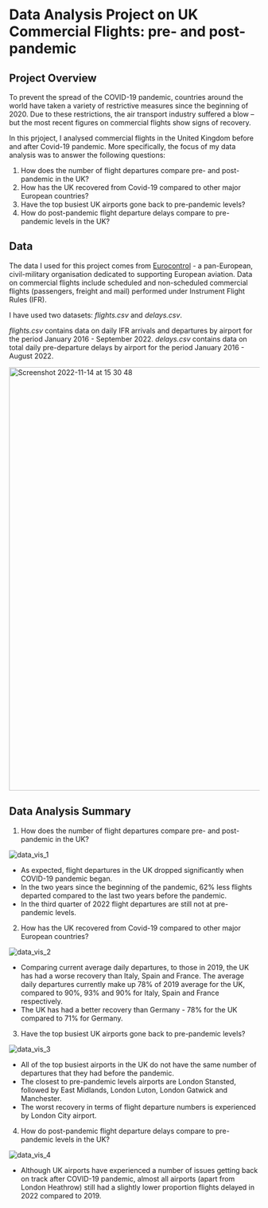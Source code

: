 Data Analysis Project on UK Commercial Flights: pre- and post-pandemic
======

Project Overview
------
To prevent the spread of the COVID-19 pandemic, countries around the world have taken a variety of restrictive measures since the beginning of 2020. Due to these restrictions, the air transport industry suffered a blow – but the most recent figures on commercial flights show signs of recovery.

In this prjoject, I analysed commercial flights in the United Kingdom before and after Covid-19 pandemic. More specifically, the focus of my data analysis was to answer the following questions:
1. How does the number of flight departures compare pre- and post-pandemic in the UK?
2. How has the UK recovered from Covid-19 compared to other major European countries?
3. Have the top busiest UK airports gone back to pre-pandemic levels?
4. How do post-pandemic flight departure delays compare to pre-pandemic levels in the UK?

Data
------
The data I used for this project comes from [Eurocontrol](https://ansperformance.eu/data/) - a pan-European, civil-military organisation dedicated to supporting European aviation. Data on commercial flights include scheduled and non-scheduled commercial flights (passengers, freight and mail) performed under Instrument Flight Rules (IFR).

I have used two datasets: *flights.csv* and *delays.csv*. 

*flights.csv* contains data on daily IFR arrivals and departures by airport for the period January 2016 - September 2022. 
*delays.csv* contains data on total daily pre-departure delays by airport for the period January 2016 - August 2022.

<img width="849" alt="Screenshot 2022-11-14 at 15 30 48" src="https://user-images.githubusercontent.com/78367070/201699925-3ff408cc-4794-4aca-8f6f-b42a057d3298.png">

Data Analysis Summary
------
1. How does the number of flight departures compare pre- and post-pandemic in the UK?

![data_vis_1](https://user-images.githubusercontent.com/78367070/201700954-a6f1c240-8d45-4bc5-86ef-a38c105dcda0.png)

* As expected, flight departures in the UK dropped significantly when COVID-19 pandemic began.
* In the two years since the beginning of the pandemic, 62% less flights departed compared to the last two years before the pandemic.
* In the third quarter of 2022 flight departures are still not at pre-pandemic levels.


2. How has the UK recovered from Covid-19 compared to other major European countries?

![data_vis_2](https://user-images.githubusercontent.com/78367070/201701264-0ddc0cb4-3c7b-4261-80dd-f335838a4801.png)

* Comparing current average daily departures, to those in 2019, the UK has had a worse recovery than Italy, Spain and France. The average daily departures currently make up 78% of 2019 average for the UK, compared to 90%, 93% and 90% for Italy, Spain and France respectively. 
* The UK has had a better recovery than Germany - 78% for the UK compared to 71% for Germany.


3. Have the top busiest UK airports gone back to pre-pandemic levels?

![data_vis_3](https://user-images.githubusercontent.com/78367070/201701554-391b9023-4b5c-4147-ba94-31f809600a96.png)

* All of the top busiest airports in the UK do not have the same number of departures that they had before the pandemic.
* The closest to pre-pandemic levels airports are London Stansted, followed by East Midlands, London Luton, London Gatwick and Manchester. 
* The worst recovery in terms of flight departure numbers is experienced by London City airport.


4. How do post-pandemic flight departure delays compare to pre-pandemic levels in the UK?

![data_vis_4](https://user-images.githubusercontent.com/78367070/201701813-f458158f-1da4-4b64-93be-c71e4c406019.png)

* Although UK airports have experienced a number of issues getting back on track after COVID-19 pandemic, almost all airports (apart from London Heathrow) still had a slightly lower proportion flights delayed in 2022 compared to 2019. 


